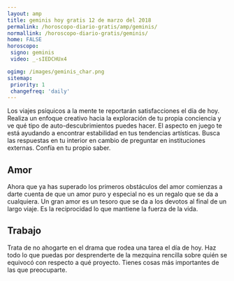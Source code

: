 ```yaml
---
layout: amp
title: geminis hoy gratis 12 de marzo del 2018 
permalink: /horoscopo-diario-gratis/amp/geminis/
normallink: /horoscopo-diario-gratis/geminis/
home: FALSE
horoscopo:
 signo: geminis
 video: _-sIEDCHUx4

ogimg: /images/geminis_char.png
sitemap:
 priority: 1
 changefreq: 'daily'
---
```



Los viajes psíquicos a la mente te reportarán satisfacciones el día de hoy. Realiza un enfoque creativo hacia la exploración de tu propia conciencia y ve qué tipo de auto-descubrimientos puedes hacer. El aspecto en juego te está ayudando a encontrar estabilidad en tus tendencias artísticas. Busca las respuestas en tu interior en cambio de preguntar en instituciones externas. Confía en tu propio saber.

## Amor

Ahora que ya has superado los primeros obstáculos del amor comienzas a darte cuenta de que un amor puro y especial no es un regalo que se da a cualquiera. Un gran amor es un tesoro que se da a los devotos al final de un largo viaje. Es la reciprocidad lo que mantiene la fuerza de la vida.

## Trabajo

Trata de no ahogarte en el drama que rodea una tarea el día de hoy. Haz todo lo que puedas por desprenderte de la mezquina rencilla sobre quién se equivocó con respecto a qué proyecto. Tienes cosas más importantes de las que preocuparte.